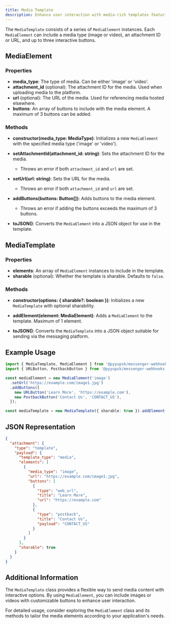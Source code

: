 ```yaml
---
title: Media Template
description: Enhance user interaction with media-rich templates featuring images or videos.
---
```


The `MediaTemplate` consists of a series of `MediaElement` instances. Each `MediaElement` can include a media type (image or video), an attachment ID or URL, and up to three interactive buttons.

## MediaElement

### Properties

- **media_type**: The type of media. Can be either 'image' or 'video'.
- **attachment_id** (optional): The attachment ID for the media. Used when uploading media to the platform.
- **url** (optional): The URL of the media. Used for referencing media hosted elsewhere.
- **buttons**: An array of buttons to include with the media element. A maximum of 3 buttons can be added.

### Methods

- **constructor(media_type: MediaType)**: Initializes a new `MediaElement` with the specified media type ('image' or 'video').

- **setAttachmentId(attachment_id: string)**: Sets the attachment ID for the media.

  - Throws an error if both `attachment_id` and `url` are set.

- **setUrl(url: string)**: Sets the URL for the media.

  - Throws an error if both `attachment_id` and `url` are set.

- **addButtons(buttons: Button[])**: Adds buttons to the media element.

  - Throws an error if adding the buttons exceeds the maximum of 3 buttons.

- **toJSON()**: Converts the `MediaElement` into a JSON object for use in the template.

## MediaTemplate

### Properties

- **elements**: An array of `MediaElement` instances to include in the template.
- **sharable** (optional): Whether the template is sharable. Defaults to `false`.

### Methods

- **constructor(options: { sharable?: boolean })**: Initializes a new `MediaTemplate` with optional sharability.

- **addElement(element: MediaElement)**: Adds a `MediaElement` to the template. Maximum of 1 element.

- **toJSON()**: Converts the `MediaTemplate` into a JSON object suitable for sending via the messaging platform.

## Example Usage

```typescript
import { MediaTemplate, MediaElement } from '@pyyupsk/messenger-webhooks';
import { URLButton, PostbackButton } from '@pyyupsk/messenger-webhooks';

const mediaElement = new MediaElement('image')
  .setUrl('https://example.com/image1.jpg')
  .addButtons([
    new URLButton('Learn More', 'https://example.com'),
    new PostbackButton('Contact Us', 'CONTACT_US'),
  ]);

const mediaTemplate = new MediaTemplate({ sharable: true }).addElement(mediaElement);
```

## JSON Representation

```json
{
  "attachment": {
    "type": "template",
    "payload": {
      "template_type": "media",
      "elements": [
        {
          "media_type": "image",
          "url": "https://example.com/image1.jpg",
          "buttons": [
            {
              "type": "web_url",
              "title": "Learn More",
              "url": "https://example.com"
            },
            {
              "type": "postback",
              "title": "Contact Us",
              "payload": "CONTACT_US"
            }
          ]
        }
      ],
      "sharable": true
    }
  }
}
```

## Additional Information

The `MediaTemplate` class provides a flexible way to send media content with interactive options. By using `MediaElement`, you can include images or videos with customizable buttons to enhance user interaction.

For detailed usage, consider exploring the `MediaElement` class and its methods to tailor the media elements according to your application's needs.
